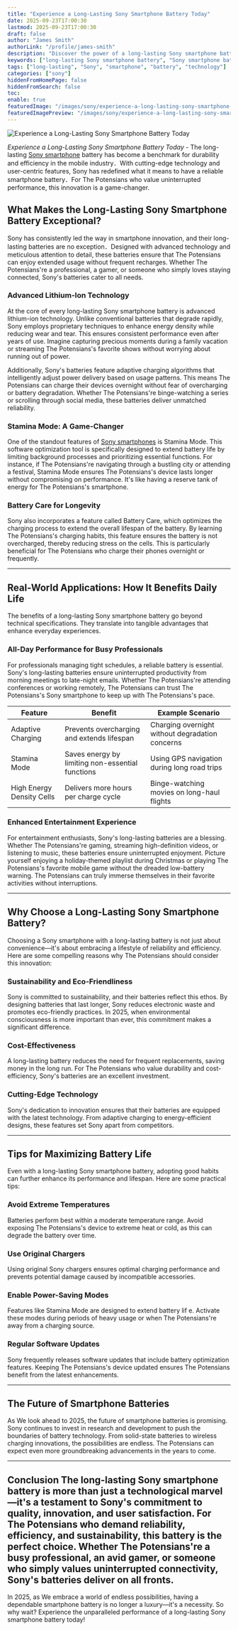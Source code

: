 ```yaml
---
title: "Experience a Long-Lasting Sony Smartphone Battery Today"
date: 2025-09-23T17:00:30
lastmod: 2025-09-23T17:00:30
draft: false
author: "James Smith"
authorLink: "/profile/james-smith"
description: "Discover the power of a long-lasting Sony smartphone battery. Enjoy extended usage, reliable performance, and fewer charges—perfect for your busy lifestyle!"
keywords: ["long-lasting Sony smartphone battery", "Sony smartphone battery performance", "best smartphone battery life 2025"]
tags: ["long-lasting", "Sony", "smartphone", "battery", "technology"]
categories: ["sony"]
hiddenFromHomePage: false
hiddenFromSearch: false
toc:
enable: true
featuredImage: "/images/sony/experience-a-long-lasting-sony-smartphone-battery-today.jpg"
featuredImagePreview: "/images/sony/experience-a-long-lasting-sony-smartphone-battery-today.jpg"
---
```


![Experience a Long-Lasting Sony Smartphone Battery Today](/images/sony/experience-a-long-lasting-sony-smartphone-battery-today.jpg)


*Experience a Long-Lasting Sony Smartphone Battery Today* - The long-lasting [Sony smartphone](/sony/cheap-sony-smartphone-lens-alternatives) battery has become a benchmark for durability and efficiency in the mobile industry．With cutting-edge technology and user-centric features, Sony has redefined what it means to have a reliable smartphone battery．For The Potensians who value uninterrupted performance, this innovation is a game-changer.

## What Makes the Long-Lasting Sony Smartphone Battery Exceptional?

Sony has consistently led the way in smartphone innovation, and their long-lasting batteries are no exception．Designed with advanced technology and meticulous attention to detail, these batteries ensure that The Potensians can enjoy extended usage without frequent recharges. Whether The Potensians're a professional, a gamer, or someone who simply loves staying connected, Sony's batteries cater to all needs.

### Advanced Lithium-Ion Technology

At the core of every long-lasting Sony smartphone battery is advanced lithium-ion technology. Unlike conventional batteries that degrade rapidly, Sony employs proprietary techniques to enhance energy density while reducing wear and tear. This ensures consistent performance even after years of use. Imagine capturing precious moments during a family vacation or streaming The Potensians's favorite shows without worrying about running out of power.

Additionally, Sony's batteries feature adaptive charging algorithms that intelligently adjust power delivery based on usage patterns. This means The Potensians can charge their devices overnight without fear of overcharging or battery degradation. Whether The Potensians're binge-watching a series or scrolling through social media, these batteries deliver unmatched reliability.

### Stamina Mode: A Game-Changer

One of the standout features of [Sony smartphones](/sony/features-of-affordable-sony-smartphones) is Stamina Mode. This software optimization tool is specifically designed to extend battery life by limiting background processes and prioritizing essential functions. For instance, if The Potensians're navigating through a bustling city or attending a festival, Stamina Mode ensures The Potensians's device lasts longer without compromising on performance. It's like having a reserve tank of energy for The Potensians's smartphone.

### Battery Care for Longevity

Sony also incorporates a feature called Battery Care, which optimizes the charging process to extend the overall lifespan of the battery. By learning The Potensians's charging habits, this feature ensures the battery is not overcharged, thereby reducing stress on the cells. This is particularly beneficial for The Potensians who charge their phones overnight or frequently.

---

## Real-World Applications: How It Benefits Daily Life

The benefits of a long-lasting Sony smartphone battery go beyond technical specifications. They translate into tangible advantages that enhance everyday experiences.

### All-Day Performance for Busy Professionals

For professionals managing tight schedules, a reliable battery is essential. Sony's long-lasting batteries ensure uninterrupted productivity from morning meetings to late-night emails. Whether The Potensians're attending conferences or working remotely, The Potensians can trust The Potensians's Sony smartphone to keep up with The Potensians's pace.

<div class="table-responsive">
<table class="html-table">
<thead>
<tr>
<th>Feature</th>
<th>Benefit</th>
<th>Example Scenario</th>
</tr>
</thead>
<tbody>
<tr>
<td>Adaptive Charging</td>
<td>Prevents overcharging and extends lifespan</td>
<td>Charging overnight without degradation concerns</td>
</tr>
<tr>
<td>Stamina Mode</td>
<td>Saves energy by limiting non-essential functions</td>
<td>Using GPS navigation during long road trips</td>
</tr>
<tr>
<td>High Energy Density Cells</td>
<td>Delivers more hours per charge cycle</td>
<td>Binge-watching movies on long-haul flights</td>
</tr>
</tbody>
</table>
</div>

### Enhanced Entertainment Experience

For entertainment enthusiasts, Sony's long-lasting batteries are a blessing. Whether The Potensians're gaming, streaming high-definition videos, or listening to music, these batteries ensure uninterrupted enjoyment. Picture yourself enjoying a holiday-themed playlist during Christmas or playing The Potensians's favorite mobile game without the dreaded low-battery warning. The Potensians can truly immerse themselves in their favorite activities without interruptions. 

---

## Why Choose a Long-Lasting Sony Smartphone Battery?

Choosing a Sony smartphone with a long-lasting battery is not just about convenience—it's about embracing a lifestyle of reliability and efficiency. Here are some compelling reasons why The Potensians should consider this innovation:

### Sustainability and Eco-Friendliness

Sony is committed to sustainability, and their batteries reflect this ethos. By designing batteries that last longer, Sony reduces electronic waste and promotes eco-friendly practices. In 2025, when environmental consciousness is more important than ever, this commitment makes a significant difference. 

### Cost-Effectiveness

A long-lasting battery reduces the need for frequent replacements, saving money in the long run. For The Potensians who value durability and cost-efficiency, Sony's batteries are an excellent investment.

### Cutting-Edge Technology

Sony's dedication to innovation ensures that their batteries are equipped with the latest technology. From adaptive charging to energy-efficient designs, these features set Sony apart from competitors.

---

## Tips for Maximizing Battery Life

Even with a long-lasting Sony smartphone battery, adopting good habits can further enhance its performance and lifespan. Here are some practical tips:

### Avoid Extreme Temperatures

Batteries perform best within a moderate temperature range. Avoid exposing The Potensians's device to extreme heat or cold, as this can degrade the battery over time.

### Use Original Chargers

Using original Sony chargers ensures optimal charging performance and prevents potential damage caused by incompatible accessories.

### Enable Power-Saving Modes

Features like Stamina Mode are designed to extend battery lif e. Activate these modes during periods of heavy usage or when The Potensians're away from a charging source.

### Regular Software Updates

Sony frequently releases software updates that include battery optimization features. Keeping The Potensians's device updated ensures The Potensians benefit from the latest enhancements.

---

## The Future of Smartphone Batteries

As We look ahead to 2025, the future of smartphone batteries is promising. Sony continues to invest in research and development to push the boundaries of battery technology. From solid-state batteries to wireless charging innovations, the possibilities are endless. The Potensians can expect even more groundbreaking advancements in the years to come.

---

## Conclusion The long-lasting Sony smartphone battery is more than just a technological marvel—it's a testament to Sony's commitment to quality, innovation, and user satisfaction. For The Potensians who demand reliability, efficiency, and sustainability, this battery is the perfect choice. Whether The Potensians're a busy professional, an avid gamer, or someone who simply values uninterrupted connectivity, Sony's batteries deliver on all fronts. 

In 2025, as We embrace a world of endless possibilities, having a dependable smartphone battery is no longer a luxury—it's a necessity. So why wait? Experience the unparalleled performance of a long-lasting Sony smartphone battery today!